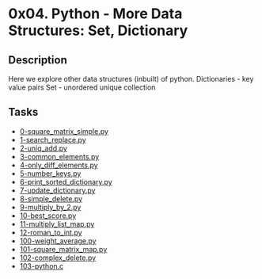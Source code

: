 # 0x04. Python - More Data Structures: Set, Dictionary

## Description
Here we explore other data structures (inbuilt) of python.
Dictionaries - key value pairs
Set - unordered unique collection

## Tasks
* [0-square_matrix_simple.py](0-square_matrix_simple.py)
* [1-search_replace.py](1-search_replace.py)
* [2-uniq_add.py](2-uniq_add.py)
* [3-common_elements.py](3-common_elements.py)
* [4-only_diff_elements.py](4-only_diff_elements.py)
* [5-number_keys.py](5-number_keys.py)
* [6-print_sorted_dictionary.py](6-print_sorted_dictionary.py)
* [7-update_dictionary.py](7-update_dictionary.py)
* [8-simple_delete.py](8-simple_delete.py)
* [9-multiply_by_2.py](9-multiply_by_2.py)
* [10-best_score.py](10-best_score.py)
* [11-multiply_list_map.py](11-multiply_list_map.py)
* [12-roman_to_int.py](12-roman_to_int.py)
* [100-weight_average.py](100-weight_average.py)
* [101-square_matrix_map.py](101-square_matrix_map.py)
* [102-complex_delete.py](102-complex_delete.py)
* [103-python.c](103-python.c)
